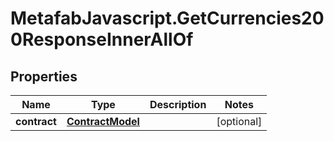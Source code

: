 # MetafabJavascript.GetCurrencies200ResponseInnerAllOf

## Properties

Name | Type | Description | Notes
------------ | ------------- | ------------- | -------------
**contract** | [**ContractModel**](ContractModel.md) |  | [optional] 


